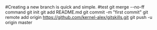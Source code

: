 #Creating a new branch is quick and simple.
#test git merge --no-ff command
git init
git add README.md
git commit -m "first commit"
git remote add origin https://github.com/kernel-alex/gitskills.git
git push -u origin master
